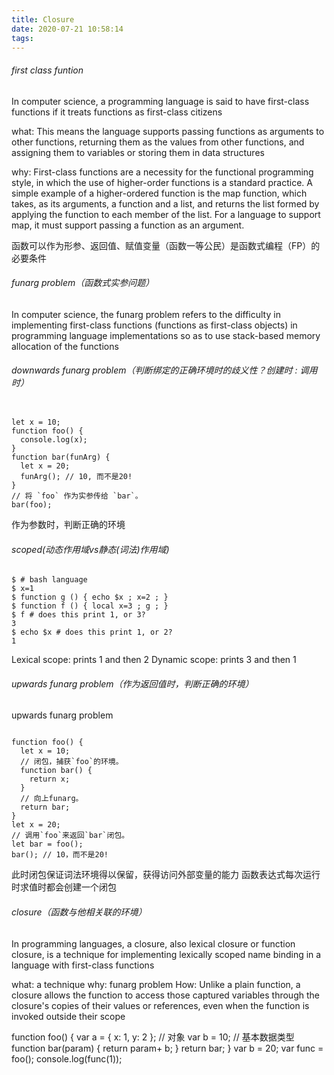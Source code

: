 ```yaml
---
title: Closure
date: 2020-07-21 10:58:14
tags:
---
```


###### first class funtion

In computer science, a programming language is said to have first-class functions if it treats functions as first-class citizens

what: This means the language supports passing functions as arguments to other functions, returning them as the values from other functions, and assigning them to variables or storing them in data structures

why: First-class functions are a necessity for the functional programming style, in which the use of higher-order functions is a standard practice. A simple example of a higher-ordered function is the map function, which takes, as its arguments, a function and a list, and returns the list formed by applying the function to each member of the list. For a language to support map, it must support passing a function as an argument.

函数可以作为形参、返回值、赋值变量（函数一等公民）是函数式编程（FP）的必要条件

###### funarg problem（函数式实参问题）

In computer science, the funarg problem refers to the difficulty in implementing first-class functions (functions as first-class objects) in programming language implementations so as to use stack-based memory allocation of the functions

###### downwards funarg problem（判断绑定的正确环境时的歧义性？创建时 : 调用时）

```

let x = 10;
function foo() {
  console.log(x);
}
function bar(funArg) {
  let x = 20;
  funArg(); // 10, 而不是20!
}
// 将 `foo` 作为实参传给 `bar`。
bar(foo);

```

作为参数时，判断正确的环境

###### scoped(动态作用域vs静态(词法)作用域)

```
$ # bash language
$ x=1
$ function g () { echo $x ; x=2 ; }
$ function f () { local x=3 ; g ; }
$ f # does this print 1, or 3?
3
$ echo $x # does this print 1, or 2?
1

```

Lexical scope: prints 1 and then 2
Dynamic scope: prints 3 and then 1

###### upwards funarg problem（作为返回值时，判断正确的环境）

upwards funarg problem

```

function foo() {
  let x = 10;
  // 闭包，捕获`foo`的环境。
  function bar() {
    return x;
  }
  // 向上funarg。
  return bar;
}
let x = 20;
// 调用`foo`来返回`bar`闭包。
let bar = foo();
bar(); // 10，而不是20!

```
此时闭包保证词法环境得以保留，获得访问外部变量的能力
函数表达式每次运行时求值时都会创建一个闭包

###### closure（函数与他相关联的环境）

In programming languages, a closure, also lexical closure or function closure, is a technique for implementing lexically scoped name binding in a language with first-class functions

what: a technique
why: funarg problem
How: Unlike a plain function, a closure allows the function to access those captured variables through the closure's copies of their values or references, even when the function is invoked outside their scope

function foo() {
var a = { x: 1, y: 2 }; // 对象
var b = 10; // 基本数据类型
function bar(param) {
return param+ b;
}
return bar;
}
var b = 20;
var func = foo();
console.log(func(1));